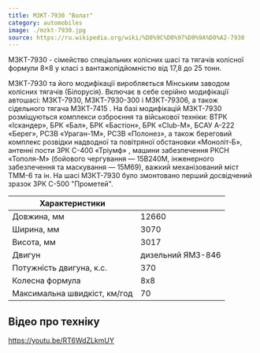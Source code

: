```yaml
---
title: МЗКТ-7930 "Волат"
category: automobiles
image: ./mzkt-7930.jpg
source: https://ru.wikipedia.org/wiki/%D0%9C%D0%97%D0%9A%D0%A2-7930
---
```


МЗКТ-7930 - сімейство спеціальних колісних шасі та тягачів колісної формули 8×8 у класі з вантажопідйомністю від 17,8 до 25 тонн.

МЗКТ-7930 та його модифікації виробляється Мінським заводом колісних тягачів (Білорусія). Включає в себе серійно модифікації автошасі: МЗКТ-7930, МЗКТ-7930-300 і МЗКТ-79306, а також сідельного тягача МЗКТ-7415 . На базі модифікацій МЗКТ-7930 розміщуються комплекси озброєння та військової техніки: ВТРК «Іскандер», БРК «Бал», БРК «Бастіон», БРК «Club-M», БСАУ А-222 «Берег», РСЗВ «Ураган-1М», РСЗВ «Полонез», а також береговий комплекс розвідки надводної та повітряної обстановки «Моноліт-Б», антенні пости ЗРК С-400 «Тріумф» , машини забезпечення РКСН «Тополя-М» (бойового чергування — 15В240М, інженерного забезпечення та маскування — 15М69), важкий механізований міст ТММ-6 та ін. На шасі МЗКТ-7930 було змонтовано перший досвідчений зразок ЗРК С-500 "Прометей".

| Характеристики               |                   |
| ---------------------------- | ----------------- |
| Довжина, мм                  | 12660             |
| Ширина, мм                   | 3070              |
| Висота, мм                   | 3017              |
| Двигун                       | дизельний ЯМЗ-846 |
| Потужність двигуна, к.с.     | 370               |
| Колесна формула              | 8х8               |
| Максимальна швидкіст, км/год | 70                |

## Відео про техніку

https://youtu.be/RT6WdZLkmUY